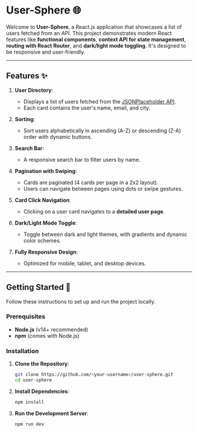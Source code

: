 # User-Sphere 🌐

Welcome to **User-Sphere**, a React.js application that showcases a list of users fetched from an API. This project demonstrates modern React features like **functional components**, **context API for state management**, **routing with React Router**, and **dark/light mode toggling**. It's designed to be responsive and user-friendly.

---

## Features ✨

1. **User Directory**:
   - Displays a list of users fetched from the [JSONPlaceholder API](https://jsonplaceholder.typicode.com/users).
   - Each card contains the user's name, email, and city.

2. **Sorting**:
   - Sort users alphabetically in ascending (A-Z) or descending (Z-A) order with dynamic buttons.

3. **Search Bar**:
   - A responsive search bar to filter users by name.

4. **Pagination with Swiping**:
   - Cards are paginated (4 cards per page in a 2x2 layout).
   - Users can navigate between pages using dots or swipe gestures.

5. **Card Click Navigation**:
   - Clicking on a user card navigates to a **detailed user page**.

6. **Dark/Light Mode Toggle**:
   - Toggle between dark and light themes, with gradients and dynamic color schemes.

7. **Fully Responsive Design**:
   - Optimized for mobile, tablet, and desktop devices.

---

## Getting Started 🚀

Follow these instructions to set up and run the project locally.

### **Prerequisites**

- **Node.js** (v14+ recommended)
- **npm** (comes with Node.js)

### **Installation**

1. **Clone the Repository**:
   ```bash
   git clone https://github.com/<your-username>/user-sphere.git
   cd user-sphere
2. **Install Dependencies**:
   ```bash
   npm install
3. **Run the Development Server**:
   ```bash
   npm run dev

